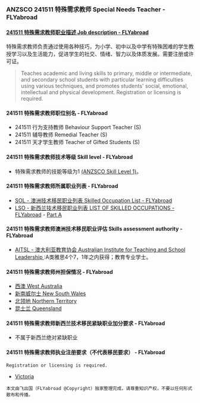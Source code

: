### ANZSCO 241511 特殊需求教师 Special Needs Teacher - FLYabroad ###

####  [241511 特殊需求教师职业描述 Job description - FLYabroad](http://www.flyabroadvisa.com/anzsco/2415.html#241511)

特殊需求教师负责通过使用各种技巧，为小学、初中以及中学有特殊困难的学生教授学习以及生活能力，促进学生的社交、情绪、智力以及体质发展。需要注册或许可证。 

> Teaches academic and living skills to primary, middle or intermediate, and secondary school students with particular learning difficulties using various techniques, and promotes students' social, emotional, intellectual and physical development. Registration or licensing is required.

#### 241511 特殊需求教师职位别名 - FLYabroad
 
- 241511 行为支持教师 Behaviour Support Teacher (S)
- 241511 辅导教师 Remedial Teacher (S)
- 241511 天才学生教师 Teacher of Gifted Students (S)

#### 241511 特殊需求教师技术等级 Skill level - FLYabroad

- 特殊需求教师的技能等级为1 [(ANZSCO Skill Level 1)](http://www.flyabroadvisa.com/anzsco/)。

#### 241511 特殊需求教师所属职业列表 - FLYabroad

- [SOL - 澳洲技术移民职业列表 Skilled Occupation List - FLYabroad](http://www.flyabroadvisa.com/sol/)
- [LSO - 新西兰技术移民职业列表 LIST OF SKILLED OCCUPATIONS - FLYabroad](http://nz.flyabroadvisa.com/lso/) - [Part A](parta)

#### 241511 特殊需求教师澳洲技术移民职业评估 Skills assessment authority - FLYabroad

- [AITSL - 澳大利亚教育协会 Australian Institute for Teaching and School Leadership ](http://www.flyabroadvisa.com/ass/aitsl.html):A类雅思4个7，1年之内获得；教育专业学士。

#### 241511 特殊需求教师州担保情况 - FLYabroad

- [西澳 West Australia](http://www.flyabroadvisa.com/zdb/wa.html)
- [新南威尔士 New South Wales](http://www.flyabroadvisa.com/zdb/nsw.html)
- [北领地 Northern Territory](http://www.flyabroadvisa.com/zdb/nt.html)
- [昆士兰 Queensland](http://www.flyabroadvisa.com/zdb/qld.html)

#### 241511 特殊需求教师新西兰技术移民紧缺职业加分要求 - FLYabroad

- 不属于新西兰绝对紧缺职业

#### 241511 特殊需求教师执业注册要求（不代表移民要求） - FLYabroad

    Registration or licensing is required.

- [Victoria ](http://www.vit.vic.gov.au/)

`本文由飞出国（FLYabroad @Copyright）独家整理完成，请尊重知识产权，不要以任何形式散布和传播。`